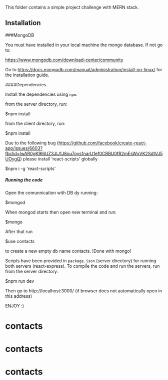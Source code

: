 This folder contains a simple project challenge with MERN stack.

## Installation

###MongoDB

You must have installed in your local machine the mongo database. If not go to:

https://www.mongodb.com/download-center/community

Go to https://docs.mongodb.com/manual/administration/install-on-linux/ for the installation guide. 

####Dependencies

Install the dependencies using `npm`. 

from the server directory, run:

$npm install

from the client directory, run:

$npm install

Due to the following bug (https://github.com/facebook/create-react-app/issues/6603?fbclid=IwAR0gK9I6UZ3JlJ1J8ou7oys1narU1ef0CBBU0fR2mEsWxVK2SdtVJ5UOygQ) please install 'react-scripts' globally

$npm i -g 'react-scripts'



##### Running the code

Open the comunnication with DB dy running:

$mongod

When mongod starts then open new terminal and run:

$mongo

After that run

$use contacts 

to create a new empty db name contacts.
!Done with mongo!

Scripts have been provided in `package.json` (server directory) for running both servers (react-express). To compile the code and run the servers, run from the server directory:

$npm run dev

Then go to http://localhost:3000/ (if browser does not automatically open in this address)

ENJOY :) 
# contacts
# contacts
# contacts
